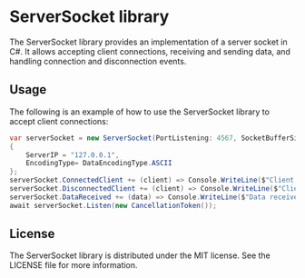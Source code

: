 # ServerSocket library

The ServerSocket library provides an implementation of a server socket in C#. It allows accepting client connections, receiving and sending data, and handling connection and disconnection events.

## Usage

The following is an example of how to use the ServerSocket library to accept client connections:
```csharp
var serverSocket = new ServerSocket(PortListening: 4567, SocketBufferSize: 1024)
{
    ServerIP = "127.0.0.1",
    EncodingType= DataEncodingType.ASCII
};
serverSocket.ConnectedClient += (client) => Console.WriteLine($"Client connected: {client}");
serverSocket.DisconnectedClient += (client) => Console.WriteLine($"Client disconnected: {client}");
serverSocket.DataReceived += (data) => Console.WriteLine($"Data received: {data}");
await serverSocket.Listen(new CancellationToken());
```

## License 

The ServerSocket library is distributed under the MIT license. See the LICENSE file for more information.

